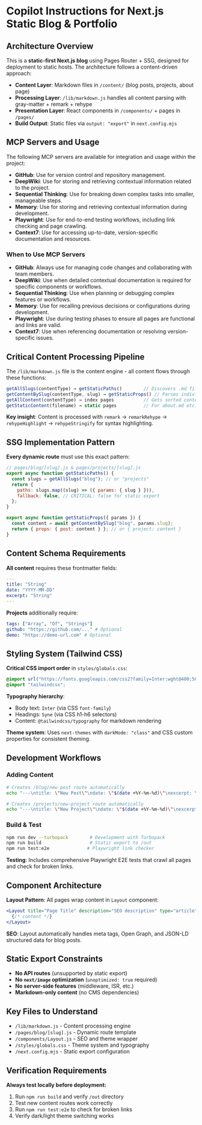 # Copilot Instructions for Next.js Static Blog & Portfolio

## Architecture Overview

This is a **static-first Next.js blog** using Pages Router + SSG, designed for deployment to static hosts. The architecture follows a content-driven approach:

- **Content Layer**: Markdown files in `/content/` (blog posts, projects, about page)
- **Processing Layer**: `/lib/markdown.js` handles all content parsing with gray-matter + remark + rehype
- **Presentation Layer**: React components in `/components/` + pages in `/pages/`
- **Build Output**: Static files via `output: "export"` in `next.config.mjs`

## MCP Servers and Usage

The following MCP servers are available for integration and usage within the project:

- **GitHub**: Use for version control and repository management.
- **DeepWiki**: Use for storing and retrieving contextual information related to the project.
- **Sequential Thinking**: Use for breaking down complex tasks into smaller, manageable steps.
- **Memory**: Use for storing and retrieving contextual information during development.
- **Playwright**: Use for end-to-end testing workflows, including link checking and page crawling.
- **Context7**: Use for accessing up-to-date, version-specific documentation and resources.

### When to Use MCP Servers

- **GitHub**: Always use for managing code changes and collaborating with team members.
- **DeepWiki**: Use when detailed contextual documentation is required for specific components or workflows.
- **Sequential Thinking**: Use when planning or debugging complex features or workflows.
- **Memory**: Use for recalling previous decisions or configurations during development.
- **Playwright**: Use during testing phases to ensure all pages are functional and links are valid.
- **Context7**: Use when referencing documentation or resolving version-specific issues.

## Critical Content Processing Pipeline

The `/lib/markdown.js` file is the content engine - all content flows through these functions:

```javascript
getAllSlugs(contentType) → getStaticPaths()        // Discovers .md files
getContentBySlug(contentType, slug) → getStaticProps() // Parses individual files
getAllContent(contentType) → index pages           // Gets sorted content lists
getStaticContent(filename) → static pages          // For about.md etc.
```

**Key insight**: Content is processed with `remark` → `remarkRehype` → `rehypeHighlight` → `rehypeStringify` for syntax highlighting.

## SSG Implementation Pattern

**Every dynamic route** must use this exact pattern:

```javascript
// pages/blog/[slug].js & pages/projects/[slug].js
export async function getStaticPaths() {
  const slugs = getAllSlugs("blog"); // or "projects"
  return {
    paths: slugs.map((slug) => ({ params: { slug } })),
    fallback: false, // CRITICAL: false for static export
  };
}

export async function getStaticProps({ params }) {
  const content = await getContentBySlug("blog", params.slug);
  return { props: { post: content } }; // or { project: content }
}
```

## Content Schema Requirements

**All content** requires these frontmatter fields:

```yaml
---
title: "String"
date: "YYYY-MM-DD"
excerpt: "String"
---
```

**Projects** additionally require:

```yaml
tags: ["Array", "Of", "Strings"]
github: "https://github.com/..." # Optional
demo: "https://demo-url.com" # Optional
```

## Styling System (Tailwind CSS)

**Critical CSS import order** in `styles/globals.css`:

```css
@import url("https://fonts.googleapis.com/css2?family=Inter:wght@400;500;600;700&family=Syne:wght@400;500;600;700&display=swap");
@import "tailwindcss";
```

**Typography hierarchy**:

- Body text: `Inter` (via CSS `font-family`)
- Headings: `Syne` (via CSS h1-h6 selectors)
- Content: `@tailwindcss/typography` for markdown rendering

**Theme system**: Uses `next-themes` with `darkMode: "class"` and CSS custom properties for consistent theming.

## Development Workflows

### Adding Content

```bash
# Creates /blog/new-post route automatically
echo "---\ntitle: \"New Post\"\ndate: \"$(date +%Y-%m-%d)\"\nexcerpt: \"Description\"\n---\n\nContent here..." > content/blog/new-post.md

# Creates /projects/new-project route automatically
echo "---\ntitle: \"New Project\"\ndate: \"$(date +%Y-%m-%d)\"\nexcerpt: \"Description\"\ntags: [\"React\"]\n---\n\nContent here..." > content/projects/new-project.md
```

### Build & Test

```bash
npm run dev --turbopack        # Development with Turbopack
npm run build                  # Static export to /out
npm run test:e2e              # Playwright link checker
```

**Testing**: Includes comprehensive Playwright E2E tests that crawl all pages and check for broken links.

## Component Architecture

**Layout Pattern**: All pages wrap content in `Layout` component:

```jsx
<Layout title="Page Title" description="SEO description" type="article">
  {/* content */}
</Layout>
```

**SEO**: Layout automatically handles meta tags, Open Graph, and JSON-LD structured data for blog posts.

## Static Export Constraints

- **No API routes** (unsupported by static export)
- **No `next/image` optimization** (`unoptimized: true` required)
- **No server-side features** (middleware, ISR, etc.)
- **Markdown-only content** (no CMS dependencies)

## Key Files to Understand

- `/lib/markdown.js` - Content processing engine
- `/pages/blog/[slug].js` - Dynamic route template
- `/components/Layout.js` - SEO and theme wrapper
- `/styles/globals.css` - Theme system and typography
- `/next.config.mjs` - Static export configuration

## Verification Requirements

**Always test locally before deployment:**

1. Run `npm run build` and verify `/out` directory
2. Test new content routes work correctly
3. Run `npm run test:e2e` to check for broken links
4. Verify dark/light theme switching works
